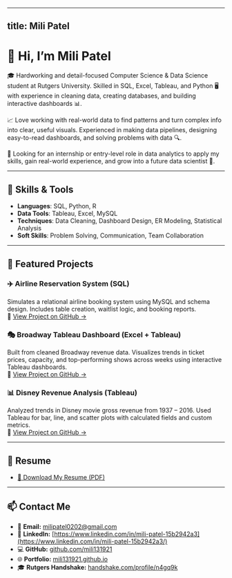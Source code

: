 
---
title: Mili Patel
---

# 👋 Hi, I’m Mili Patel

🎓 Hardworking and detail-focused Computer Science & Data Science student at Rutgers University. Skilled in SQL, Excel, Tableau, and Python 🖥️ with experience in cleaning data, creating databases, and building interactive dashboards 📊.

📈 Love working with real-world data to find patterns and turn complex info into clear, useful visuals. Experienced in making data pipelines, designing easy-to-read dashboards, and solving problems with data 🔍.

💼 Looking for an internship or entry-level role in data analytics to apply my skills, gain real-world experience, and grow into a future data scientist 🚀.

---

## 🧰 Skills & Tools

- **Languages**: SQL, Python, R  
- **Data Tools**: Tableau, Excel, MySQL  
- **Techniques**: Data Cleaning, Dashboard Design, ER Modeling, Statistical Analysis  
- **Soft Skills**: Problem Solving, Communication, Team Collaboration

---

## 📁 Featured Projects

### ✈️ Airline Reservation System (SQL)
Simulates a relational airline booking system using MySQL and schema design. Includes table creation, waitlist logic, and booking reports.  
🔗 [View Project on GitHub →](https://github.com/rajshah1909/Projects/tree/main/Airline_Reservation_System)



### 🎭 Broadway Tableau Dashboard (Excel + Tableau)
Built from cleaned Broadway revenue data. Visualizes trends in ticket prices, capacity, and top-performing shows across weeks using interactive Tableau dashboards.  
🔗 [View Project on GitHub →](https://github.com/rajshah1909/Projects/tree/main/Broadway_Tableau_Dashboard)



### 📊 Disney Revenue Analysis (Tableau)
Analyzed trends in Disney movie gross revenue from 1937 – 2016. Used Tableau for bar, line, and scatter plots with calculated fields and custom metrics.  
🔗 [View Project on GitHub →](https://github.com/rajshah1909/Projects/tree/main/Disney_Revenue_Analysis)


---

## 📄 Resume

- [📄 Download My Resume (PDF)](./Raj_Shah_Resume.pdf)

---

## 📫 Contact Me

- 📧 **Email:** <a href="mailto:milipatel0202@gmail.com" title="Email: milipatel0202@gmail.com">milipatel0202@gmail.com</a>  
- 💼 **LinkedIn:** [https://www.linkedin.com/in/mili-patel-15b2942a3](https://www.linkedin.com/in/mili-patel-15b2942a3/)  
- 💻 **GitHub:** [github.com/mili131921](https://github.com/mili131921/Projects)  
- 🌐 **Portfolio:** [mili131921.github.io](https://mili131921.github.io)  
- 🎓 **Rutgers Handshake:** [handshake.com/profile/n4gq9k](https://rutgers.joinhandshake.com/profiles/gq9kn)
